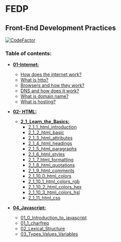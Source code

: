 # FEDP
## Front-End Development Practices

[![CodeFactor](https://www.codefactor.io/repository/github/everlookneversee/fedp/badge)](https://www.codefactor.io/repository/github/everlookneversee/fedp)


### Table of contents:
* **[01-Internet:](01_Internet)**
  * [How does the internet work?](01_Internet/1_1_How_Does_The_Internet_Work.md)
  * [What is http?](01_Internet/1_2_What_Is_HTTP.md)
  * [Browsers and how they work?](01_Internet/1_3_Browsers_How_They_Work.md)
  * [DNS and how does it work?](01_Internet/1_4_DNS_How_Does_It_Work.md)
  * [What is domain name?](01_Internet/1_5_What_Is_Domain_Name.md)
  * [What is hosting?](01_Internet/1_6_What_Is_Hosting.md)

* **[02- HTML:](02_HTML)**
  * **[2_1_Learn_the_Basics:](02_HTML/2_1_Learn_the_Basics)**
    * [2_1_1_html_introduction](02_HTML/2_1_Learn_the_Basics/2_1_1_html_introduction.html)
    * [2_1_2_html_basic](02_HTML/2_1_Learn_the_Basics/2_1_2_html_basic.html)
    * [2_1_3_html_attributes](02_HTML/2_1_Learn_the_Basics/2_1_3_html_attributes.html)
    * [2_1_4_html_headings](02_HTML/2_1_Learn_the_Basics/2_1_4_html_headings.html)
    * [2_1_5_html_paragraphs](02_HTML/2_1_Learn_the_Basics/2_1_5_html_paragraphs.html)
    * [2_1_6_html_styles](02_HTML/2_1_Learn_the_Basics/2_1_6_html_styles.html)
    * [2_1_7_html_formatting](02_HTML/2_1_Learn_the_Basics/2_1_7_html_formatting.html)
    * [2_1_8_html_quotations](02_HTML/2_1_Learn_the_Basics/2_1_8_html_quotations.html)
    * [2_1_9_html_comments](02_HTML/2_1_Learn_the_Basics/2_1_9_html_comments.html)
    * [2_1_10_0_html_colors](02_HTML/2_1_Learn_the_Basics/2_1_10_0_html_colors.html)
    * [2_1_10_1_html_colors_rgb](02_HTML/2_1_Learn_the_Basics/2_1_10_1_html_colors_rgb.html)
    * [2_1_10_2_html_colors_hex](02_HTML/2_1_Learn_the_Basics/2_1_10_2_html_colors_hex.html)
    * [2_1_10_3_html_colors_hsl](02_HTML/2_1_Learn_the_Basics/2_1_10_3_html_colors_hsl.html)
    * [2_1_11_html_css](02_HTML/2_1_Learn_the_Basics/2_1_11_html_css.html)
* **[04_Javascript:](04_Javascript)**
  * [01_0_Introduction_to_javascript](04_Javascript/01_0_Introduction_to_javascript.js)
  * [01_1_charfreq](04_Javascript/01_1_charfreq.js)
  * [02_Lexical_Structure](04_Javascript/02_Lexical_Structure.js)
  * [03_Types_Values_Variables](04_Javascript/03_Types_Values_Variables.js)
